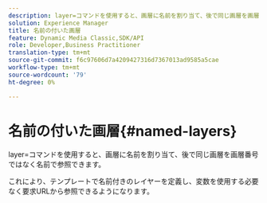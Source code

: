 ```yaml
---
description: layer=コマンドを使用すると、画層に名前を割り当て、後で同じ画層を画層番号ではなく名前で参照できます。
solution: Experience Manager
title: 名前の付いた画層
feature: Dynamic Media Classic,SDK/API
role: Developer,Business Practitioner
translation-type: tm+mt
source-git-commit: f6c97606d7a4209427316d7367013ad9585a5cae
workflow-type: tm+mt
source-wordcount: '79'
ht-degree: 0%

---
```



# 名前の付いた画層{#named-layers}

layer=コマンドを使用すると、画層に名前を割り当て、後で同じ画層を画層番号ではなく名前で参照できます。

これにより、テンプレートで名前付きのレイヤーを定義し、変数を使用する必要なく要求URLから参照できるようになります。
